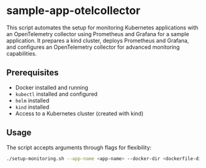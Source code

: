 # sample-app-otelcollector

This script automates the setup for monitoring Kubernetes applications with an OpenTelemetry collector using Prometheus and Grafana for a sample application. It prepares a kind cluster, deploys Prometheus and Grafana, and configures an OpenTelemetry collector for advanced monitoring capabilities.

## Prerequisites

- Docker installed and running
- `kubectl` installed and configured
- `helm` installed
- `kind` installed
- Access to a Kubernetes cluster (created with kind)

## Usage

The script accepts arguments through flags for flexibility:

```sh
./setup-monitoring.sh --app-name <app-name> --docker-dir <dockerfile-directory-path> --cluster-name <cluster-name>
